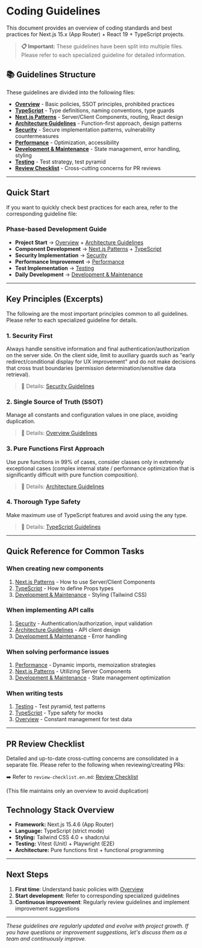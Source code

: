 # Coding Guidelines

This document provides an overview of coding standards and best practices for Next.js 15.x (App Router) + React 19 + TypeScript projects.

> **📋 Important:** These guidelines have been split into multiple files. Please refer to each specialized guideline for detailed information.

## 📚 Guidelines Structure

These guidelines are divided into the following files:

- **[Overview](./coding-guidelines-overview.en.md)** - Basic policies, SSOT principles, prohibited practices
- **[TypeScript](./typescript-guidelines.en.md)** - Type definitions, naming conventions, type guards
- **[Next.js Patterns](./nextjs-patterns.en.md)** - Server/Client Components, routing, React design
- **[Architecture Guidelines](./architecture-guidelines.en.md)** - Function-first approach, design patterns
- **[Security](../security/security-guidelines.en.md)** - Secure implementation patterns, vulnerability countermeasures
- **[Performance](../quality/performance-guidelines.en.md)** - Optimization, accessibility
- **[Development & Maintenance](../development/development-guidelines.en.md)** - State management, error handling, styling
- **[Testing](../quality/testing-guidelines.en.md)** - Test strategy, test pyramid
- **[Review Checklist](../quality/review-checklist.en.md)** - Cross-cutting concerns for PR reviews

---

## Quick Start

If you want to quickly check best practices for each area, refer to the corresponding guideline file:

### Phase-based Development Guide

- **Project Start** → [Overview](./coding-guidelines-overview.en.md) + [Architecture Guidelines](./architecture-guidelines.en.md)
- **Component Development** → [Next.js Patterns](./nextjs-patterns.en.md) + [TypeScript](./typescript-guidelines.en.md)
- **Security Implementation** → [Security](../security/security-guidelines.en.md)
- **Performance Improvement** → [Performance](../quality/performance-guidelines.en.md)
- **Test Implementation** → [Testing](../quality/testing-guidelines.en.md)
- **Daily Development** → [Development & Maintenance](../development/development-guidelines.en.md)

---

## Key Principles (Excerpts)

The following are the most important principles common to all guidelines. Please refer to each specialized guideline for details.

### 1. Security First

Always handle sensitive information and final authentication/authorization on the server side. On the client side, limit to auxiliary guards such as "early redirect/conditional display for UX improvement" and do not make decisions that cross trust boundaries (permission determination/sensitive data retrieval).

> 📖 Details: [Security Guidelines](../security/security-guidelines.en.md)

### 2. Single Source of Truth (SSOT)

Manage all constants and configuration values in one place, avoiding duplication.

> 📖 Details: [Overview Guidelines](./coding-guidelines-overview.en.md#single-source-of-truth-ssot-principle)

### 3. Pure Functions First Approach

Use pure functions in 99% of cases, consider classes only in extremely exceptional cases (complex internal state / performance optimization that is significantly difficult with pure function composition).

> 📖 Details: [Architecture Guidelines](./architecture-guidelines.en.md)

### 4. Thorough Type Safety

Make maximum use of TypeScript features and avoid using the any type.

> 📖 Details: [TypeScript Guidelines](./typescript-guidelines.en.md)

---

## Quick Reference for Common Tasks

### When creating new components

1. [Next.js Patterns](./nextjs-patterns.en.md) - How to use Server/Client Components
2. [TypeScript](./typescript-guidelines.en.md) - How to define Props types
3. [Development & Maintenance](../development/development-guidelines.en.md) - Styling (Tailwind CSS)

### When implementing API calls

1. [Security](../security/security-guidelines.en.md) - Authentication/authorization, input validation
2. [Architecture Guidelines](./architecture-guidelines.en.md) - API client design
3. [Development & Maintenance](../development/development-guidelines.en.md) - Error handling

### When solving performance issues

1. [Performance](../quality/performance-guidelines.en.md) - Dynamic imports, memoization strategies
2. [Next.js Patterns](./nextjs-patterns.en.md) - Utilizing Server Components
3. [Development & Maintenance](../development/development-guidelines.en.md) - State management optimization

### When writing tests

1. [Testing](../quality/testing-guidelines.en.md) - Test pyramid, test patterns
2. [TypeScript](./typescript-guidelines.en.md) - Type safety for mocks
3. [Overview](./coding-guidelines-overview.en.md) - Constant management for test data

---

## PR Review Checklist

Detailed and up-to-date cross-cutting concerns are consolidated in a separate file. Please refer to the following when reviewing/creating PRs:

➡️ Refer to `review-checklist.en.md`: [Review Checklist](../quality/review-checklist.en.md)

(This file maintains only an overview to avoid duplication)

## Technology Stack Overview

- **Framework:** Next.js 15.4.6 (App Router)
- **Language:** TypeScript (strict mode)
- **Styling:** Tailwind CSS 4.0 + shadcn/ui
- **Testing:** Vitest (Unit) + Playwright (E2E)
- **Architecture:** Pure functions first + functional programming

---

## Next Steps

1. **First time**: Understand basic policies with [Overview](./coding-guidelines-overview.en.md)
2. **Start development**: Refer to corresponding specialized guidelines
3. **Continuous improvement**: Regularly review guidelines and implement improvement suggestions

---

_These guidelines are regularly updated and evolve with project growth. If you have questions or improvement suggestions, let's discuss them as a team and continuously improve._